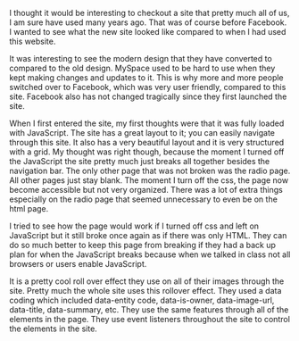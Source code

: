 I thought it would be interesting to checkout a site that pretty much all of us, I am sure have used many years ago. That was of course before Facebook. I wanted to see what the new site looked like compared to when I had used this website. 

It was interesting to see the modern design that they have converted to compared to the old design. MySpace used to be hard to use when they kept making changes and updates to it. This is why more and more people switched over to Facebook, which was very user friendly, compared to this site. Facebook also has not changed tragically since they first launched the site. 
 
When I first entered the site, my first thoughts were that it was fully loaded with JavaScript. The site has a great layout to it; you can easily navigate through this site. It also has a very beautiful layout and it is very structured with a grid. My thought was right though, because the moment I turned off the JavaScript the site pretty much just breaks all together besides the navigation bar. The only other page that was not broken was the radio page. All other pages just stay blank. The moment I turn off the css, the page now become accessible but not very organized. There was a lot of extra things especially on the radio page that seemed unnecessary to even be on the html page. 

I tried to see how the page would work if I turned off css and left on JavaScript but it still broke once again as if there was only HTML. They can do so much better to keep this page from breaking if they had a back up plan for when the JavaScript breaks because when we talked in class not all browsers or users enable JavaScript. 

It is a pretty cool roll over effect they use on all of their images through the site. Pretty much the whole site uses this rollover effect. They used a data coding which included data-entity code, data-is-owner, data-image-url, data-title, data-summary, etc. They use the same features through all of the elements in the page. They use event listeners throughout the site to control the elements in the site. 
